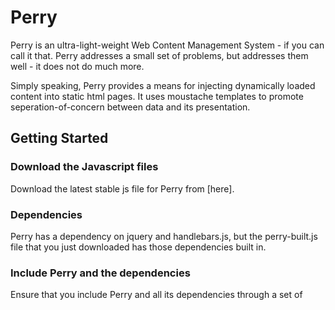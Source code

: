# Perry
Perry is an ultra-light-weight Web Content Management System - if you can call it that.
Perry addresses a small set of problems, but addresses them well - it does not do much more.

Simply speaking, Perry provides a means for injecting dynamically loaded content into static html pages. It uses moustache templates to promote seperation-of-concern between data and its presentation.

## Getting Started

### Download the Javascript files

Download the latest stable js file for Perry from [here]. 

### Dependencies
Perry has a dependency on jquery and handlebars.js, but the perry-built.js file that you just downloaded has those dependencies built in.

### Include Perry and the dependencies
Ensure that you include Perry and all its dependencies through a set of <script> tags on your html page. 
Ideally, add this at the end of the html body.
``` 
<html>
	<head>
		...
	</head>
	<body>
		...
		<script src="./js/iyana-perry.js"></script>
	</body>
</html>
```

## Hello World
In order to render a fragment, Perry requires three things:
1. A template to be rendered
2. Data to merge into the template (optional)
3. A placeholder to render the template into

### Template
Perry uses Handlebars as its template engine. A template in Perry is a self-contained Handlerbars template.

Create a template and store it in a folder that can be accessed by your web-server
```
<div>
	Hello, {{salutation}} {{firstName}} {{lastName}} <br/>
</div>
```
### Data
Perry uses json for providing data to the template. Perry isn't fussed where the data comes from - it could be from a static json file or a dynamically generated response from a REST API.
For now, lets just create a json file that we can serve off our web server.
```
{
    "salutation": "Prof.", 
    "firstName": "Dufen",
    "lastName": "Schmurtz"
}
```
### Placeholder
And finally, we need a place to render that into. The placeholder is a `<div>` that will be replaced by Perry with the template merged with the data.
```
<html>
	...
	<div data-perry-data="../data/duff.json" data-perry-template="../template/hello.html">
		Loading ...
	</div>
	...
</html>
```

## How it works
Once a page with placeholders finishes loading, Perry looks for any `<div>` elements that have  a `data-perry-data` attribute.
It then uses the urls specified in the `data-perry-data` and `data-perry-template` attributes to download the data and template respectively. When both these resources have finish loading, Perry merges the data into the template and displays it in the placeholder.

The Placeholder div and its contents are replaced by the merged template - the inner and outer html both.

## Other Features

### Russian dolls
Perry allows for recursive templates - a template can itself contain a placeholder. If a merged template has a `<div>` with a `data-perry-data` attribute, Perry will try to resolve that placeholder as well!

### Templates without data
If you create a `<div>` that has a `data-perry-template` attribute but no `data-perry-data` attribute, Perry will simply load and display the template.

This could be useful for displaying boiler-plate information that changes regularly or loading the root template in a series of recursive templates.

### Inline templates
Perry does not recognise or support inline templates.

### JSON Object v/s JSON Array

The JSON data that is loaded by Perry can either be a JSON Object or a JSON array.

If Perry receives a JSON object, it merges the template with the JSON object and replaces the placeholder.

If Perry receives a JSON Array, it loops through the array and merges each object in the array with the template, concatenates them and replaces the placeholder.

In our Hello World example, switch to a different JSON ...
```
[
    {"salutation": "Prof.", "firstName": "Dufen","lastName": "Schmurtz"},
    {"salutation": "Dr.", "firstName": "F.","lastName": "Xavier"}
]
```

... and Perry will render

```
<div>
	Hello, Prof. Dufen Schmurtz <br/>
</div>
<div>
	Hello, Dr. F. Xavier <br/>
</div>
```

### Error handling
Perry provides three alternatives for handling errors that occour while processing templates.

#### Global Error Div

This approach is useful for pages that have multiple placeholders.

Create a `<div>` that has a `data-perry-global-error-class` attribute. 

When Perry loads, it looks for any `<div>` tags that have the `data-perry-global-error-class` attribute and hides them.

Perry then goes on to process all the placeholders that it finds. If Perry encounters any errors, it
- hides the placeholder
- shows the global error `<div>`
- adds the css class specified by the `data-perry-global-error-class` attribute to the `<div>`.

#### Error Div

A placeholder can contain a `<div>` that has a `data-perry-error-class` attribute. 

When Perry loads, it looks for any `<div>` tags that have the `data-perry-error-class` attribute and hides them.

If Perry encounters an error while processing a placeholder, it
- hides the placeholder
- shows the error `<div>`
- adds the css class specified by the `data-global-error-class` attribute to the `<div>`.

If a page contains a global error `<div>`, the local error `<divs>` will not be displayed.

#### Do nothing

Perry's default behaviour is to hide any placeholders that resulted in a processing error.


## License
Perry is licensed under the Apache 2.0 license. It is free for commercial and non-commercial use. 
The copyright for Perry vests with Iyana Limited, a company incorporated under UK law.